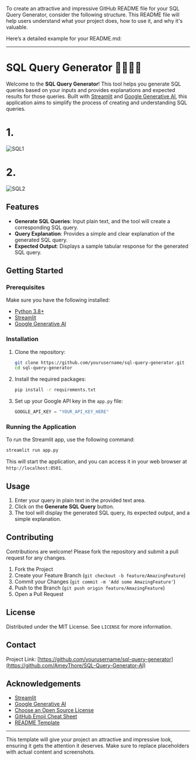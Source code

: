 To create an attractive and impressive GitHub README file for your SQL Query Generator, consider the following structure. This README file will help users understand what your project does, how to use it, and why it's valuable. 

Here’s a detailed example for your README.md:

---

# SQL Query Generator 🤖🕵️‍♂️🌐

Welcome to the **SQL Query Generator**! This tool helps you generate SQL queries based on your inputs and provides explanations and expected results for those queries. Built with [Streamlit](https://streamlit.io/) and [Google Generative AI](https://ai.google/), this application aims to simplify the process of creating and understanding SQL queries.
# 1.
![SQL1](https://github.com/AmeyThore/SQL-Query-Generator-AI/assets/99610343/dd827fba-8ce4-44b3-bb20-fd277aa57ec3)
# 2.
![SQL2](https://github.com/AmeyThore/SQL-Query-Generator-AI/assets/99610343/f69e24b3-abd7-43c0-83e7-d0c5010152da)

## Features

- **Generate SQL Queries**: Input plain text, and the tool will create a corresponding SQL query.
- **Query Explanation**: Provides a simple and clear explanation of the generated SQL query.
- **Expected Output**: Displays a sample tabular response for the generated SQL query.

## Getting Started

### Prerequisites

Make sure you have the following installed:

- [Python 3.8+](https://www.python.org/downloads/)
- [Streamlit](https://docs.streamlit.io/library/get-started/installation)
- [Google Generative AI](https://ai.google/)

### Installation

1. Clone the repository:

    ```bash
    git clone https://github.com/yourusername/sql-query-generator.git
    cd sql-query-generator
    ```

2. Install the required packages:

    ```bash
    pip install -r requirements.txt
    ```

3. Set up your Google API key in the `app.py` file:

    ```python
    GOOGLE_API_KEY = "YOUR_API_KEY_HERE"
    ```

### Running the Application

To run the Streamlit app, use the following command:

```bash
streamlit run app.py
```

This will start the application, and you can access it in your web browser at `http://localhost:8501`.

## Usage

1. Enter your query in plain text in the provided text area.
2. Click on the **Generate SQL Query** button.
3. The tool will display the generated SQL query, its expected output, and a simple explanation.


## Contributing

Contributions are welcome! Please fork the repository and submit a pull request for any changes.

1. Fork the Project
2. Create your Feature Branch (`git checkout -b feature/AmazingFeature`)
3. Commit your Changes (`git commit -m 'Add some AmazingFeature'`)
4. Push to the Branch (`git push origin feature/AmazingFeature`)
5. Open a Pull Request

## License

Distributed under the MIT License. See `LICENSE` for more information.

## Contact

Project Link: [https://github.com/yourusername/sql-query-generator](https://github.com/AmeyThore/SQL-Query-Generator-AI)

## Acknowledgements

- [Streamlit](https://streamlit.io/)
- [Google Generative AI](https://ai.google/)
- [Choose an Open Source License](https://choosealicense.com)
- [GitHub Emoji Cheat Sheet](https://www.webpagefx.com/tools/emoji-cheat-sheet)
- [README Template](https://github.com/othneildrew/Best-README-Template)

---

This template will give your project an attractive and impressive look, ensuring it gets the attention it deserves. Make sure to replace placeholders with actual content and screenshots.
